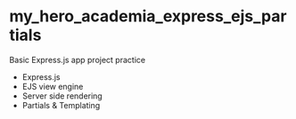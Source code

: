 # my_hero_academia_express_ejs_partials
Basic Express.js app project practice
<br>
<ul>
  <li>Express.js</li>
  <li>EJS view engine</li>
  <li>Server side rendering</li>
  <li>Partials & Templating</li>
</ul>
